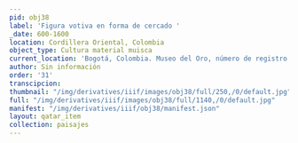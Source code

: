 ```yaml
---
pid: obj38
label: 'Figura votiva en forma de cercado '
_date: 600-1600
location: Cordillera Oriental, Colombia
object_type: Cultura material muisca
current_location: 'Bogotá, Colombia. Museo del Oro, número de registro: O08454'
author: Sin información
order: '31'
transcipcion:
thumbnail: "/img/derivatives/iiif/images/obj38/full/250,/0/default.jpg"
full: "/img/derivatives/iiif/images/obj38/full/1140,/0/default.jpg"
manifest: "/img/derivatives/iiif/obj38/manifest.json"
layout: qatar_item
collection: paisajes
---
```

